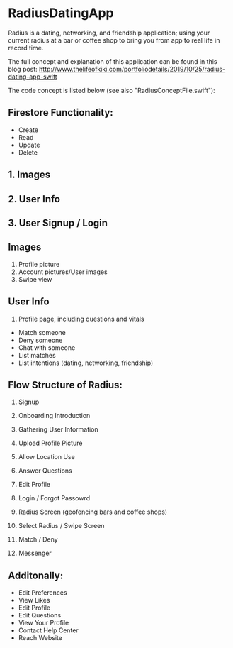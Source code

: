 # RadiusDatingApp

Radius is a dating, networking, and friendship application; using your current radius at a bar or coffee shop to bring you from app to real life in record time.

The full concept and explanation of this application can be found in this blog post: http://www.thelifeofkiki.com/portfoliodetails/2019/10/25/radius-dating-app-swift

The code concept is listed below (see also "RadiusConceptFile.swift"):

## Firestore Functionality:
- Create
- Read
- Update
- Delete



 ## 1. Images
 ## 2. User Info
 ## 3. User Signup / Login

 ## Images
 1. Profile picture
 2. Account pictures/User images
 3. Swipe view

 ## User Info
 1. Profile page, including questions and vitals

 * Match someone
 * Deny someone
 * Chat with someone
 * List matches
 * List intentions (dating, networking, friendship)
 

## Flow Structure of Radius:

 1. Signup
 2. Onboarding Introduction
 3. Gathering User Information
 4. Upload Profile Picture
 5. Allow Location Use
 6. Answer Questions
 7. Edit Profile
 
 1. Login / Forgot Passowrd
 2. Radius Screen (geofencing bars and coffee shops)
 3. Select Radius / Swipe Screen
 4. Match / Deny
 5. Messenger
 
 ## Additonally:
 - Edit Preferences
 - View Likes
 - Edit Profile
 - Edit Questions
 - View Your Profile
 - Contact Help Center
 - Reach Website
 


